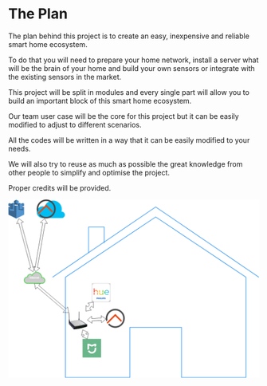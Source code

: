 # The Plan

The plan behind this project is to create an easy, inexpensive and reliable smart home ecosystem. 

To do that you will need to prepare your home network, install a server what will be the brain of 
your home and build your own sensors or integrate with the existing sensors in the market.

This project will be split in modules and every single part will allow you to build an important 
block of this smart home ecosystem.

Our team user case will be the core for this project but it can be easily modified to adjust to 
different scenarios.

All the codes will be written in a way that it can be easily modified to your needs. 

We will also try to reuse as much as possible the great knowledge from other people to simplify 
and optimise the project. 

Proper credits will be provided.

![The Plan Diagram](ThePlanDiagram.png)

